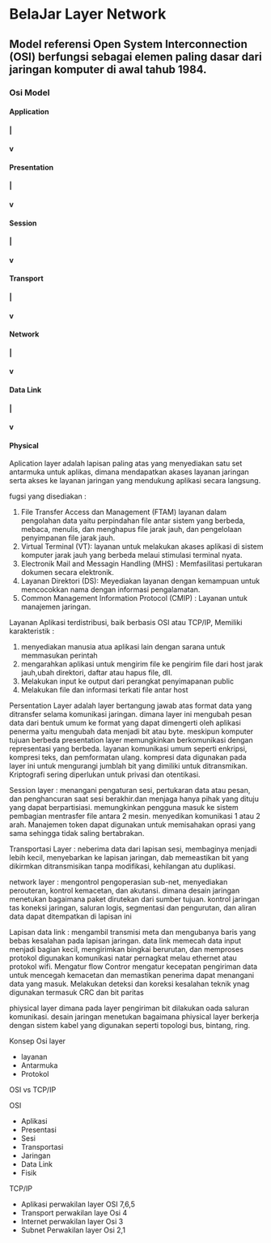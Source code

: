 # BelaJar Layer Network

## Model referensi Open System Interconnection (OSI) berfungsi sebagai elemen paling dasar dari jaringan komputer di awal tahub 1984.

### Osi Model

#### Application
 #### |
 #### v
#### Presentation
 #### |
 #### v
#### Session
 #### |
 #### v
#### Transport
 #### |
 #### v
#### Network 
  #### |
  #### v
#### Data Link
  #### |
  #### v
#### Physical 

Aplication layer adalah  lapisan paling atas yang menyediakan satu set antarmuka untuk aplikas, dimana mendapatkan akases  layanan jaringan serta akses ke layanan jaringan yang mendukung aplikasi secara langsung.

fugsi yang disediakan : 
1. File Transfer Access dan Management (FTAM) layanan dalam pengolahan data  yaitu perpindahan file antar sistem yang berbeda, mebaca, menulis, dan menghapus file jarak jauh, dan pengelolaan penyimpanan file jarak jauh.
2. Virtual Terminal (VT): layanan untuk melakukan akases aplikasi di sistem komputer jarak jauh yang berbeda melaui stimulasi terminal nyata.
3. Electronik Mail and Messagin Handling (MHS) : Memfasilitasi pertukaran dokumen secara elektronik.
4. Layanan Direktori (DS): Meyediakan layanan dengan kemampuan untuk mencocokkan nama dengan informasi pengalamatan.
5. Common Management Information Protocol (CMIP) : Layanan untuk manajemen jaringan.

Layanan Aplikasi terdistribusi, baik berbasis OSI atau TCP/IP, Memiliki karakteristik :
1. menyediakan manusia atua aplikasi lain dengan sarana untuk memmasukan perintah
2. mengarahkan aplikasi untuk mengirim file ke   pengirim file dari host jarak jauh,ubah direktori, daftar atau hapus file, dll.
3. Melakukan input ke output dari perangkat penyimapanan public
4. Melakukan file dan informasi terkati file antar host

Persentation Layer adalah layer bertangung jawab atas format data yang ditransfer selama komunikasi jaringan. dimana layer ini mengubah pesan data  dari bentuk umum ke  format yang dapat dimengerti oleh aplikasi penerma yaitu mengubah data menjadi bit atau byte. meskipun komputer tujuan berbeda presentation layer memungkinkan berkomunikasi dengan representasi yang berbeda. layanan komunikasi umum seperti enkripsi, kompresi teks, dan pemformatan ulang. kompresi data digunakan pada layer ini untuk mengurangi jumblah bit yang dimiliki untuk ditransmikan. Kriptografi sering diperlukan untuk privasi dan otentikasi.

 
Session layer : menangani pengaturan sesi, pertukaran data atau pesan, dan penghancuran saat sesi berakhir.dan menjaga hanya pihak yang dituju yang dapat berpartisiasi. memungkinkan pengguna masuk ke sistem pembagian mentrasfer file antara 2 mesin. menyedikan komunikasi 1 atau 2 arah. Manajemen token dapat digunakan untuk memisahakan oprasi yang sama sehingga tidak saling bertabrakan. 

Transportasi Layer : neberima data dari lapisan sesi, membaginya menjadi  lebih kecil, menyebarkan ke lapisan jaringan, dab memeastikan bit yang dikirmkan ditransmisikan tanpa modifikasi, kehilangan atu duplikasi.

network layer : mengontrol pengoperasian sub-net, menyediakan perouteran, kontrol kemacetan, dan akutansi. dimana desain jaringan menetukan bagaimana paket dirutekan dari sumber tujuan. kontrol jaringan  tas koneksi jaringan, saluran logis, segmentasi dan pengurutan, dan aliran data dapat ditempatkan di lapisan ini

Lapisan data link : mengambil transmisi meta dan mengubanya baris yang bebas kesalahan pada lapisan jaringan. data link memecah  data input menjadi bagian kecil, mengirimkan bingkai berurutan, dan memproses protokol digunakan komunikasi natar pernagkat melau ethernet atau protokol wifi. Mengatur flow Contror mengatur kecepatan pengiriman data untuk mencegah kemacetan dan memastikan penerima dapat menangani data yang masuk. Melakukan deteksi dan koreksi kesalahan teknik ynag digunakan termasuk CRC dan bit paritas  

phiysical layer dimana pada layer pengiriman bit dilakukan oada saluran komunikasi. desain jaringan menetukan bagaimana phiysical layer berkerja dengan sistem kabel yang digunakan seperti topologi bus, bintang, ring.


Konsep Osi layer
- layanan
- Antarmuka
- Protokol     

OSI vs TCP/IP

OSI
- Aplikasi
- Presentasi
- Sesi
- Transportasi
- Jaringan
- Data Link
- Fisik

TCP/IP
- Aplikasi perwakilan layer OSI 7,6,5
- Transport perwakilan laye Osi 4
- Internet perwakilan layer Osi 3
- Subnet Perwakilan layer Osi 2,1






                                                                                                                                                                               
                                                                                                                                                                                                                                                                                                                                                                                                                                                                                                                                                                                                                                                                                                                                                                                                                                          

